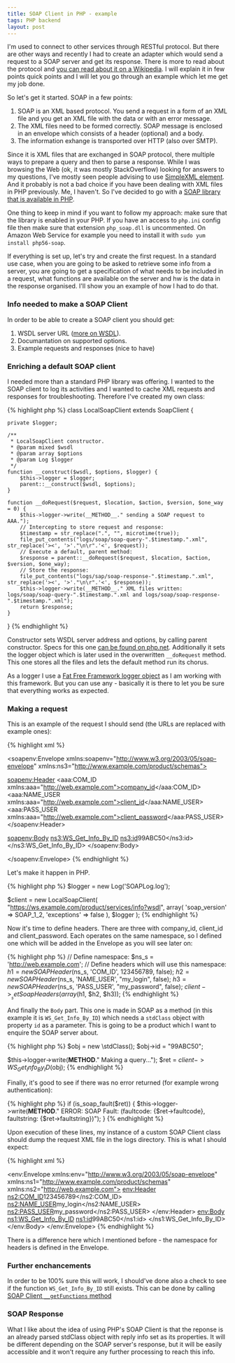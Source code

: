 ```yaml
---
title: SOAP Client in PHP - example
tags: PHP backend
layout: post
---
```

I'm used to connect to other services through RESTful protocol. But there are other ways and recently I had to create an adapter which would send a request to a SOAP server and get its response. There is more to read about the protocol and [you can read about it on a Wikipedia](https://en.wikipedia.org/wiki/SOAP). I will explain it in few points quick points and I will let you go through an example which let me get my job done.
<!--more-->

So let's get it started. SOAP in a few points:

1. SOAP is an XML based protocol. You send a request in a form of an XML file and you get an XML file with the data or with an error message.
2. The XML files need to be formed correctly. SOAP message is enclosed in an envelope which consists of a header (optional) and a body.
3. The information exhange is transported over HTTP (also over SMTP).

Since it is XML files that are exchanged in SOAP protocol, there multiple ways to prepare a query and then to parse a response. While I was browsing the Web (ok, it was mostly StackOverflow) looking for answers to my questions, I've mostly seen people advising to use [SimpleXML element](http://php.net/simplexml). And it probably is not a bad choice if you have been dealing with XML files in PHP previously. Me, I haven't. So I've decided to go with a [SOAP library that is available in PHP](http://www.php.net/soap).

One thing to keep in mind if you want to follow my approach: make sure that the library is enabled in your PHP. If you have an access to `php.ini` config file then make sure that extension `php_soap.dll` is uncommented. On Amazon Web Service for example you need to install it with `sudo yum install php56-soap`.

If everything is set up, let's try and create the first request. In a standard use case, when you are going to be asked to retrieve some info from a server, you are going to get a specification of what needs to be included in a request, what functions are available on the server and hw is the data in the response organised. I'll show you an example of how I had to do that.

### Info needed to make a SOAP Client

In order to be able to create a SOAP client you should get:

1. WSDL server URL ([more on WSDL](https://en.wikipedia.org/wiki/Web_Services_Description_Language)).
2. Documantation on supported options.
3. Example requests and responses (nice to have)

### Enriching a default SOAP client

I needed more than a standard PHP library was offering. I wanted to the SOAP client to log its activities and I wanted to cache XML requests and responses for troubleshooting. Therefore I've created my own class:

{% highlight php %}
class LocalSoapClient extends SoapClient {

    private $logger;

    /**
     * LocalSoapClient constructor.
     * @param mixed $wsdl
     * @param array $options
     * @param Log $logger
     */
    function __construct($wsdl, $options, $logger) {
        $this->logger = $logger;
        parent::__construct($wsdl, $options);
    }

    function __doRequest($request, $location, $action, $version, $one_way = 0) {
        $this->logger->write(__METHOD__." sending a SOAP request to AAA.");
        // Intercepting to store request and response:
        $timestamp = str_replace(".", "", microtime(true));
        file_put_contents("logs/soap/soap-query-".$timestamp.".xml", str_replace('><', '>'."\n\r".'<', $request));
        // Execute a default, parent method:
        $response = parent::__doRequest($request, $location, $action, $version, $one_way);
        // Store the response:
        file_put_contents("logs/sap/soap-response-".$timestamp.".xml", str_replace('><', '>'."\n\r".'<', $response));
        $this->logger->write(__METHOD__." XML files written: logs/soap/soap-query-".$timestamp.".xml and logs/soap/soap-response-".$timestamp.".xml");
        return $response;
    }
}
{% endhighlight %}

Constructor sets WSDL server address and options, by calling parent constructor. Specs for this one [can be found on php.net](https://secure.php.net/manual/en/soapclient.soapclient.php). Additionally it sets the logger object which is later used in the overwritten `__doRequest` method. This one stores all the files and lets the default method run its chorus.

As a logger I use a [Fat Free Framework logger object](http://fatfreeframework.com/log) as I am working with this framework. But you can use any - basically it is there to let you be sure that everything works as expected.

### Making a request

This is an example of the request I should send (the URLs are replaced with example ones):

{% highlight xml %}
<?xml version='1.0' encoding='utf-8'?>
<soapenv:Envelope xmlns:soapenv="http://www.w3.org/2003/05/soap-envelope"
xmlns:ns3="http://www.example.com/product/schemas">

<soapenv:Header>
<aaa:COM_ID xmlns:aaa="http://web.example.com">company_id</aaa:COM_ID>
<aaa:NAME_USER xmlns:aaa="http://web.example.com">client_id</aaa:NAME_USER>
<aaa:PASS_USER xmlns:aaa="http://web.example.com">client_password</aaa:PASS_USER>
</soapenv:Header>

<soapenv:Body>
<ns3:WS_Get_Info_By_ID>
	<ns3:id>99ABC50</ns3:id>
</ns3:WS_Get_Info_By_ID>
</soapenv:Body> 

</soapenv:Envelope>
{% endhighlight %}

Let's make it happen in PHP.

{% highlight php %}
$logger = new Log('SOAPLog.log');

$client = new LocalSoapClient(
    "https://ws.example.com/product/services/info?wsdl",
    array(
        'soap_version' => SOAP_1_2,
        'exceptions' => false
    ),
    $logger
);
{% endhighlight %}

Now it's time to define headers. There are three with company_id, client_id and client_password. Each operates on the same namespace, so I defined one which will be added in the Envelope as you will see later on:

{% highlight php %}
// Define namespace:
$ns_s = 'http://web.example.com';
// Define headers which will use this namespace:
$h1 = new SOAPHeader($ns_s, 'COM_ID', 123456789, false);
$h2 = new SOAPHeader($ns_s, 'NAME_USER', "my_login", false);
$h3 = new SOAPHeader($ns_s, 'PASS_USER', "my_password", false);
$client->__setSoapHeaders(array($h1, $h2, $h3));
{% endhighlight %}

And finally the `Body` part. This one is made in SOAP as a method (in this example it is `WS_Get_Info_By_ID`) which needs a `stdClass` object with property `id` as a parameter. This is going to be a product which I want to enquire the SOAP server about.

{% highlight php %}
$obj = new \stdClass();
$obj->id = "99ABC50";

$this->logger->write(__METHOD__." Making a query...");
$ret = $client->WS_Get_Info_By_ID($obj);
{% endhighlight %}

Finally, it's good to see if there was no error returned (for example wrong authentication):

{% highlight php %}
if (is_soap_fault($ret)) {
    $this->logger->write(__METHOD__." ERROR: SOAP Fault: (faultcode: {$ret->faultcode}, faultstring: {$ret->faultstring})");
}
{% endhighlight %}

Upon execution of these lines, my instance of a custom SOAP Client class should dump the request XML file in the logs directory. This is what I should expect:

{% highlight xml %}
<?xml version="1.0" encoding="UTF-8"?>
<env:Envelope xmlns:env="http://www.w3.org/2003/05/soap-envelope" xmlns:ns1="http://www.example.com/product/schemas" xmlns:ns2="http://web.example.com">
<env:Header>
<ns2:COM_ID>123456789</ns2:COM_ID>
<ns2:NAME_USER>my_login</ns2:NAME_USER>
<ns2:PASS_USER>my_password</ns2:PASS_USER>
</env:Header>
<env:Body>
<ns1:WS_Get_Info_By_ID>
<ns1:id>99ABC50</ns1:id>
</ns1:WS_Get_Info_By_ID>
</env:Body>
</env:Envelope>
{% endhighlight %}

There is a difference here which I mentioned before - the namespace for headers is defined in the Envelope.

### Further enchancements
In order to be 100% sure this will work, I should've done also a check to see if the function `WS_Get_Info_By_ID` still exists. This can be done by calling [SOAP Client `__getFunctions` method](https://secure.php.net/manual/en/soapclient.getfunctions.php)

### SOAP Response
What I like about the idea of using PHP's SOAP Client is that the reponse is an already parsed stdClass object with reply info set as its properties. It will be different depending on the SOAP server's response, but it will be easily accessible and it won't require any further processing to reach this info.